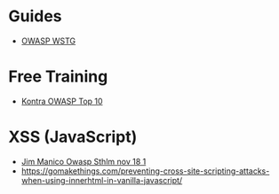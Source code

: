 # Guides

* [OWASP WSTG](https://owasp.org/www-project-web-security-testing-guide/)

# Free Training

* [Kontra OWASP Top 10](https://application.security/free-application-security-training)

# XSS (JavaScript)
* [Jim Manico Owasp Sthlm nov 18 1](https://www.youtube.com/watch?v=IymtJ0aLnYo)
* https://gomakethings.com/preventing-cross-site-scripting-attacks-when-using-innerhtml-in-vanilla-javascript/
